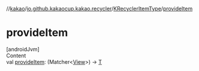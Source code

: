 //[kakao](../../../index.md)/[io.github.kakaocup.kakao.recycler](../index.md)/[KRecyclerItemType](index.md)/[provideItem](provide-item.md)



# provideItem  
[androidJvm]  
Content  
val [provideItem](provide-item.md): (Matcher<[View](https://developer.android.com/reference/kotlin/android/view/View.html)>) -> [T](index.md)  



